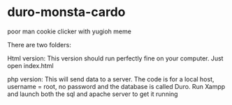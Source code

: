 # duro-monsta-cardo
poor man cookie clicker with yugioh meme

There are two folders:

Html version: This version should run perfectly fine on your computer. Just open index.html

php version: This will send data to a server. The code is for a local host, username = root, no password and the database is called Duro.
Run Xampp and launch both the sql and apache server to get it running
